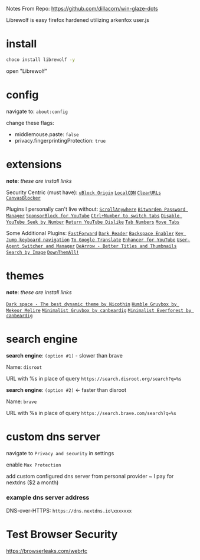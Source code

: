 Notes From Repo: https://github.com/dillacorn/win-glaze-dots

Librewolf is easy firefox hardened utilizing arkenfox user.js

# install
```sh
choco install librewolf -y
```

open "Librewolf"

# config

navigate to: `about:config`

change these flags:
* middlemouse.paste: `false`
* privacy.fingerprintingProtection: `true`

# extensions

**note**: *these are install links*

Security Centric (must have):
[`uBlock Origin`](https://addons.mozilla.org/firefox/downloads/file/4328681/ublock_origin-1.59.0.xpi)
[`LocalCDN`](https://addons.mozilla.org/firefox/downloads/file/4318983/localcdn_fork_of_decentraleyes-2.6.70.xpi)
[`ClearURLs`](https://addons.mozilla.org/firefox/downloads/file/4064884/clearurls-1.26.1.xpi)
[`CanvasBlocker`](https://addons.mozilla.org/firefox/downloads/file/4262820/canvasblocker-1.10.1.xpi)

Plugins I personally can't live without:
[`ScrollAnywhere`](https://addons.mozilla.org/firefox/downloads/file/3938344/scroll_anywhere-9.2.xpi)
[`Bitwarden Password Manager`](https://addons.mozilla.org/firefox/downloads/file/4326285/bitwarden_password_manager-2024.7.1.xpi)
[`SponsorBlock for YouTube`](https://addons.mozilla.org/firefox/downloads/file/4308094/sponsorblock-5.7.xpi)
[`Ctrl+Number to switch tabs`](https://addons.mozilla.org/firefox/downloads/file/4192880/ctrl_number_to_switch_tabs-1.0.2.xpi)
[`Disable YouTube Seek by Number`](https://addons.mozilla.org/firefox/downloads/file/4308468/youtube_disable_number_seek-1.4.xpi)
[`Return YouTube Dislike`](https://addons.mozilla.org/firefox/downloads/file/4308076/return_youtube_dislikes-3.0.0.16.xpi)
[`Tab Numbers`](https://addons.mozilla.org/firefox/downloads/file/3368371/tab_numbers-1.0.0.xpi)
[`Move Tabs`](https://addons.mozilla.org/firefox/downloads/file/4272424/move_tabs_around-0.0.3resigned1.xpi)

Some Additional Plugins:
[`FastForward`](https://addons.mozilla.org/firefox/downloads/file/4258067/fastforwardteam-0.2383.xpi)
[`Dark Reader`](https://addons.mozilla.org/firefox/downloads/file/4317971/darkreader-4.9.88.xpi)
[`Backspace Enabler`](https://addons.mozilla.org/firefox/downloads/file/3954457/backspace_enabler-1.0.xpi)
[`Key Jump keyboard navigation`](https://addons.mozilla.org/firefox/downloads/file/3887397/key_jump_keyboard_navigation-5.4.0.xpi)
[`To Google Translate`](https://addons.mozilla.org/firefox/downloads/file/3798719/to_google_translate-4.2.0.xpi)
[`Enhancer for YouTube`](https://addons.mozilla.org/firefox/downloads/file/4325319/enhancer_for_youtube-2.0.126.xpi)
[`User-Agent Switcher and Manager`](https://addons.mozilla.org/firefox/downloads/file/4098688/user_agent_string_switcher-0.5.0.xpi)
[`DeArrow - Better Titles and Thumbnails`](https://addons.mozilla.org/firefox/downloads/file/4307344/dearrow-1.6.4.xpi)
[`Search by Image`](https://addons.mozilla.org/firefox/downloads/file/4309046/search_by_image-7.1.0.xpi)
[`DownThemAll!`](https://addons.mozilla.org/firefox/downloads/file/4228862/downthemall-4.12.1.xpi)

# themes

**note**: *these are install links*

[`Dark space - The best dynamic theme by Nicothin`](https://addons.mozilla.org/firefox/downloads/file/4226329/nicothin_space-1.1.2.xpi)
[`Humble Gruvbox by Mekeor Melire`](https://addons.mozilla.org/firefox/downloads/file/2838072/humble_gruvbox-2.0.xpi)
[`Minimalist Gruvbox by canbeardig`](https://addons.mozilla.org/firefox/downloads/file/3991777/minimalist_gruvbox-2.0.xpi)
[`Minimalist Everforest by canbeardig`](https://addons.mozilla.org/firefox/downloads/file/4116967/minimalist_dark_and_yellow_tab-3.0.xpi)

# search engine

**search engine**: `(option #1)` - slower than brave

Name:
`disroot`

URL with %s in place of query
`https://search.disroot.org/search?q=%s`

**search engine**: `(option #2)` <- faster than disroot

Name:
`brave`

URL with %s in place of query
`https://search.brave.com/search?q=%s`

# custom dns server

navigate to `Privacy and security` in settings

enable `Max Protection`

add custom configured dns server from personal provider ~ I pay for nextdns ($2 a month)
### example dns server address

DNS-over-HTTPS: `https://dns.nextdns.io\xxxxxxx`

# Test Browser Security
https://browserleaks.com/webrtc
